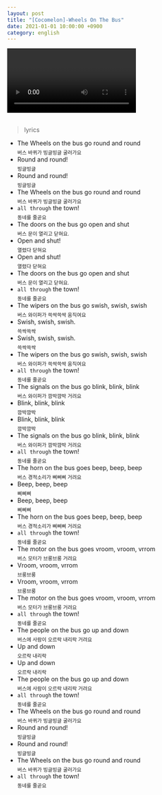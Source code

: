 ```yaml
---
layout: post
title: "[Cocomelon]-Wheels On The Bus"
date: 2021-01-01 10:00:00 +0900
category: english
---
```


<div class="video-container">
    <video id="player" class="video-js vjs-default-skin vjs-big-play-centered" data-json="/public/json/Cocomelon-Wheels On The Bus.json"></video>
</div>

<br>

> lyrics
- The Wheels on the bus go round and round<br /><sub>버스 바퀴가 빙글빙글 굴러가요</sub>
- Round and round!<br /><sub>빙글빙글</sub>
- Round and round!<br /><sub>빙글빙글</sub>
- The Wheels on the bus go round and round<br /><sub>버스 바퀴가 빙글빙글 굴러가요</sub>
- ``all through`` the town!<br /><sub>동네를 줄곧요</sub>
- The doors on the bus go open and shut<br /><sub>버스 문이 열리고 닫혀요.</sub>
- Open and shut!<br /><sub>열렸다 닫혀요</sub>
- Open and shut!<br /><sub>열렸다 닫혀요</sub>
- The doors on the bus go open and shut<br /><sub>버스 문이 열리고 닫혀요.</sub>
- ``all through`` the town!<br /><sub>동네를 줄곧요</sub>
- The wipers on the bus go swish, swish, swish<br /><sub>버스 와이퍼가 쓱싹쓱싹 움직여요</sub>
- Swish, swish, swish.<br /><sub>쓱싹쓱싹</sub>
- Swish, swish, swish.<br /><sub>쓱싹쓱싹</sub>
- The wipers on the bus go swish, swish, swish<br /><sub>버스 와이퍼가 쓱싹쓱싹 움직여요</sub>
- ``all through`` the town!<br /><sub>동네를 줄곧요</sub>
- The signals on the bus go blink, blink, blink<br /><sub>버스 와이퍼가 깜박깜박 거려요</sub>
- Blink, blink, blink<br /><sub>깜박깜박</sub>
- Blink, blink, blink<br /><sub>깜박깜박</sub>
- The signals on the bus go blink, blink, blink<br /><sub>버스 와이퍼가 깜박깜박 거려요</sub>
- ``all through`` the town!<br /><sub>동네를 줄곧요</sub>
- The horn on the bus goes beep, beep, beep<br /><sub>버스 경적소리가 삐삐삐 거려요</sub>
- Beep, beep, beep<br /><sub>삐삐삐</sub>
- Beep, beep, beep<br /><sub>삐삐삐</sub>
- The horn on the bus goes beep, beep, beep<br /><sub>버스 경적소리가 삐삐삐 거려요</sub>
- ``all through`` the town!<br /><sub>동네를 줄곧요</sub>
- The motor on the bus goes vroom, vroom, vrrom<br /><sub>버스 모터가 브룽브룽 거려요</sub>
- Vroom, vroom, vrrom<br /><sub>브룽브룽</sub>
- Vroom, vroom, vrrom<br /><sub>브룽브룽</sub>
- The motor on the bus goes vroom, vroom, vrrom<br /><sub>버스 모터가 브룽브룽 거려요</sub>
- ``all through`` the town!<br /><sub>동네를 줄곧요</sub>
- The people on the bus go up and down<br /><sub>버스에 사람이 오르락 내리락 거려요</sub>
- Up and down<br /><sub>오르락 내리락</sub>
- Up and down<br /><sub>오르락 내리락</sub>
- The people on the bus go up and down<br /><sub>버스에 사람이 오르락 내리락 거려요</sub>
- ``all through`` the town!<br /><sub>동네를 줄곧요</sub>
- The Wheels on the bus go round and round<br /><sub>버스 바퀴가 빙글빙글 굴러가요</sub>
- Round and round!<br /><sub>빙글빙글</sub>
- Round and round!<br /><sub>빙글빙글</sub>
- The Wheels on the bus go round and round<br /><sub>버스 바퀴가 빙글빙글 굴러가요</sub>
- ``all through`` the town!<br /><sub>동네를 줄곧요</sub>